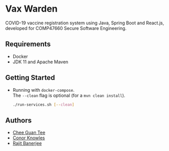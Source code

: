 # Vax Warden

COVID-19 vaccine registration system using Java, Spring Boot and React.js, developed for COMP47660 Secure Software Engineering.

## Requirements

- Docker
- JDK 11 and Apache Maven

## Getting Started

- Running with `docker-compose`. <br/>
  The `--clean` flag is optional (for a `mvn clean install`).
  ```bash
  ./run-services.sh [--clean]
  ```
<!-- - Navigate to http://localhost:8080. -->

## Authors

- [Chee Guan Tee](https://www.jasontcg.com)
- [Conor Knowles](https://conorknowles.com)
- [Rajit Banerjee](https://rajitbanerjee.com)
